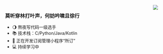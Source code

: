 <img align="right" src="https://github-readme-stats.vercel.app/api?username=Vectorking-50kg&text_color=718096&bg_color=ffffff&hide_title=true&count_private=true&theme=shadow_green" />

### 莫听穿林打叶声，何妨吟啸且徐行

- 🌖 熬夜写代码一级选手
- 📚 技术栈：C/Python/Java/Kotlin
- 🔭 正在开发订阅管理小程序“所订”
- 💻 持续学习中
